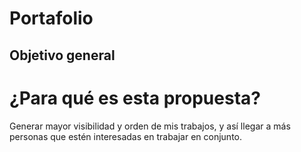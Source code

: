 # Portafolio
## Objetivo general
# ¿Para qué es esta propuesta?
Generar mayor visibilidad y orden de mis trabajos, y así llegar a más personas que estén interesadas en trabajar en conjunto.

